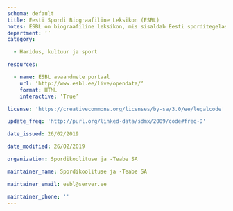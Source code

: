 ```yaml
---
schema: default
title: Eesti Spordi Biograafiline Leksikon (ESBL)
notes: ESBL on biograafiline leksikon, mis sisaldab Eesti sporditegelaste lühielulugusid. Avaandmetena pakume lisaks artikli tekstidele väljavõtte täpsustamist rohkem kui 20 parameetri järgi (spordiala, isiku kategooria, OM osalemine jne).
department: ‘’
category:

  - Haridus, kultuur ja sport

resources:

  - name: ESBL avaandmete portaal
    url: ‘http://www.esbl.ee/live/opendata/‘
    format: HTML
    interactive: ‘True’

license: 'https://creativecommons.org/licenses/by-sa/3.0/ee/legalcode'

update_freq: 'http://purl.org/linked-data/sdmx/2009/code#freq-D'

date_issued: 26/02/2019

date_modified: 26/02/2019

organization: Spordikoolituse ja -Teabe SA

maintainer_name: Spordikoolituse ja -Teabe SA

maintainer_email: esbl@server.ee

maintainer_phone: ''
---
```

